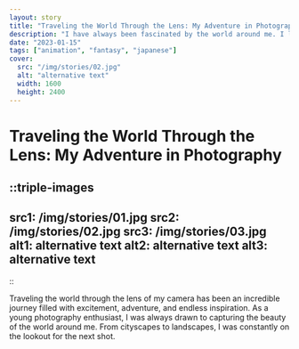 ```yaml
---
layout: story
title: "Traveling the World Through the Lens: My Adventure in Photography"
description: "I have always been fascinated by the world around me. I love to travel and explore new places, and I have always been drawn to photography as a way to capture and share those experiences. In this blog post, I will share some of my favorite photos from my travels and talk about what photography means to me."
date: "2023-01-15"
tags: ["animation", "fantasy", "japanese"]
cover:
  src: "/img/stories/02.jpg"
  alt: "alternative text"
  width: 1600
  height: 2400
---
```


# Traveling the World Through the Lens: My Adventure in Photography

::triple-images
---
src1: /img/stories/01.jpg
src2: /img/stories/02.jpg
src3: /img/stories/03.jpg
alt1: alternative text
alt2: alternative text
alt3: alternative text
---
::

Traveling the world through the lens of my camera has been an incredible journey filled with excitement, adventure, and endless inspiration. As a young photography enthusiast, I was always drawn to capturing the beauty of the world around me. From cityscapes to landscapes, I was constantly on the lookout for the next shot.